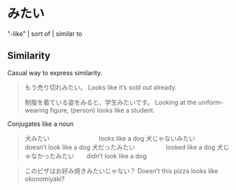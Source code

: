 # みたい

"-like" | sort of | similar to

## Similarity

Casual way to express similarity.

> もう売り切れみたい。
> Looks like it’s sold out already.
> 
> 制服を着ている姿をみると、学生みたいです。
> Looking at the uniform-wearing figure, (person) looks like a student.

Conjugates like a noun

> 犬みたい　　　　　　　　looks like a dog
> 犬じゃないみたい　　　　doesn’t look like a dog
> 犬だったみたい　　　　　looked like a dog
> 犬じゃなかったみたい　　didn’t look like a dog

> このピザはお好み焼きみたいじゃない？
> Doesn’t this pizza looks like okonomiyaki?



